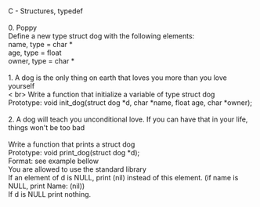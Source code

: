 <br> C - Structures, typedef <br> <br> 0. Poppy <br> Define a new type struct dog with the following elements:<br> name, type = char *<br> age, type = float <br> owner, type = char *<br> 
<br> 1. A dog is the only thing on earth that loves you more than you love yourself <br> < br> Write a function that initialize a variable of type struct dog <br> Prototype: void init_dog(struct dog *d, char *name, float age, char *owner); <br> <br> 2. A dog will teach you unconditional love. If you can have that in your life, things won't be too bad <br> <br> Write a function that prints a struct dog <br> Prototype: void print_dog(struct dog *d);<br>Format: see example bellow<br>You are allowed to use the standard library<br>If an element of d is NULL, print (nil) instead of this element. (if name is NULL, print Name: (nil))<br>If d is NULL print nothing.<br>
